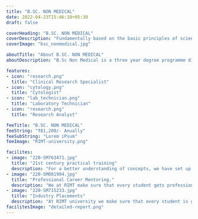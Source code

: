 ```yaml
---
title: "B.SC. NON MEDICAL"
date: 2022-04-23T15:46:10+05:30
draft: false

coverHeading: "B.SC. NON MEDICAL"
coverDescription: "Fundamentally based on the basic principles of scientific studies namely Mathematics, Physics, Chemistry"
coverImage: "bsc_nonmedical.jpg"

aboutTitle: "About B.SC. NON MEDICAL"
aboutDescription: "B.Sc Non Medical is a three year degree programme divided in six semesters. The students are introduced to the basics of Physics, Chemistry and Mathematics for the synthesis, analysis and instrumentation. Students are taught Physics, Chemistry and Mathematics to understand the structure, functions and composition of the pure and applied Sciences. Knowledge of these basic subjects is essential for thorough understanding of the concepts and applications of Physics, Chemistry and Mathematics which will help students to understand the fundamentals laws of nature which are essential in understanding the principles of the technology. Under this banner, the students are taught the advanced postulates of PCM. This is the oldest and the most desired Courses among the students."

features:
- icon: "research.png"
  title: "Clinical Research Specialist"
- icon: "cytology.png"
  title: "Cytologist"
- icon: "lab_technician.png"
  title: "Laboratory Technician"
- icon: "research.png"
  title: "Research Analyst"

feeTitle: "B.SC. NON MEDICAL"
feeString: "₹81,200/- Anually"
feeSubString: "Lorem iPsum"
feeImage: "RIMT-university.png"

facilites:
- image: "220-SM763471.jpg"
  title: "21st century practical training"
  description: "For a better understanding of concepts, we have set up advanced 21st-century tools equipped with advanced training methods so that students can learn every concept practically in a better way."
- image: "220-SM881904.jpg"
  title: "Professional Career Mentoring."
  description: "We at RIMT make sure that every student gets professional career mentoring from the industry experts to set career targets & for this we have created a career & placement cell too."
- image: "220-SM715233.jpg"
  title: "Industry Placements"
  description: "At RIMT university we make sure that every student is getting placed, each year more than 500 companies visit the campus of RIMT to hire our brightest of the talents"
facilitesImage: "detailed-report.png"
---
```


